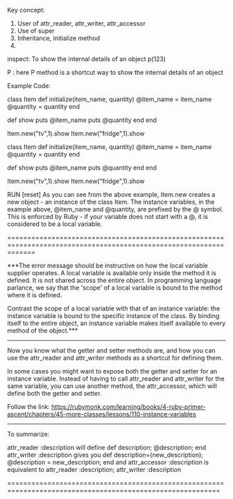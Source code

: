 
Key concept:
01. User of attr_reader, attr_writer, attr_accessor
02. Use of super
03. Inheritance, initialize method
04.



inspect: To show the internal details of an object
p(123)

P : here P method is a shortcut way to show the internal details of an object


Example Code:

class Item
  def initialize(item_name, quantity)
    @item_name = item_name
    @quantity = quantity
  end

  def show
    puts @item_name
    puts @quantity
  end
end

Item.new("tv",1).show
Item.new("fridge",1).show


class Item
  def initialize(item_name, quantity)
    @item_name = item_name
    @quantity = quantity
  end

  def show
    puts @item_name
    puts @quantity
  end
end

Item.new("tv",1).show
Item.new("fridge",1).show



RUN
[reset]
As you can see from the above example, Item.new creates a new object - an instance of the class Item.
The instance variables, in the example above, @item_name and @quantity, are prefixed by the @ symbol.
This is enforced by Ruby - if your variable does not start with a @, it is considered to be a local variable.

===================================================================================================================

***The error message should be instructive on how the local variable supplier operates. A local variable is available
only inside the method it is defined. It is not shared across the entire object. In programming language parlance, we
say that the 'scope' of a local variable is bound to the method where it is defined.

  Contrast the scope of a local variable with that of an instance variable: the instance variable is bound to the
specific instance of the class. By binding itself to the entire object, an instance variable makes itself available
to every method of the object.***

-------------------------------------------------------------------------------------

Now you know what the getter and setter methods are, and how you can use the attr_reader and attr_writer methods
as a shortcut for defining them.

In some cases you might want to expose both the getter and setter for an instance variable. Instead of having to
 call attr_reader and attr_writer for the same variable, you can use another method, the attr_accessor, which
 will define both the getter and setter.

Follow the link:
https://rubymonk.com/learning/books/4-ruby-primer-ascent/chapters/45-more-classes/lessons/110-instance-variables


-------------------------------------------------------------------------------------------------------

To summarize:

attr_reader :description will define def description; @description; end
attr_writer :description gives you def description=(new_description); @description = new_description; end
and
attr_accessor :description is equivalent to attr_reader :description; attr_writer :description



===========================================================================================================




